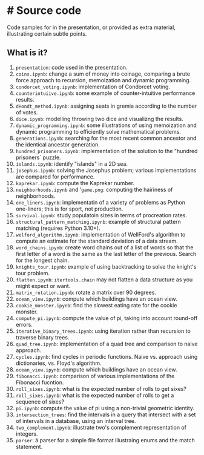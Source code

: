 # # Source code

Code samples for in the presentation, or provided as extra material, illustrating
certain subtle points.


## What is it?

1. `presentation`: code used in the presentation.
1. `coins.ipynb`: change a sum of money into coinage, comparing a brute force
   approach to recursion, memoization and dynamic programming.
1. `condorcet_voting.ipynb`: implementation of Condorcet voting.
1. `counterintuiive.ipynb`: some example of counter-intuitive performance results.
1. `dHondt_method.ipynb`: assigning seats in gremia according to the number of votes.
1. `dice.ipynb`: modelling throwing two dice and visualizng the results.
1. `dynamic_programming.ipynb`: some illustrations of using memoization and
   dynamic programming to efficiently solve mathematical problems.
1. `generations.ipynb`: searching for the most recent common ancestor and the
  identical ancestor generation.
1. `hundred_prisoners.ipynb`: implementation of the solution to the "hundred
   prisoners` puzzle.
1. `islands.ipynb`: identify "islands" in a 2D sea.
1. `josephus.ipynb`: solving the Josephus problem; various implementations are
   compared for performance.
1. `kaprekar.ipynb`: compute the Kaprekar number.
1. `neighborhoods.ipynb` and '`game.png`: computing the hairiness of neighborhoods.
1. `one_liners.ipynb`: implementatin of a variety of problems as Python one-liners;
   this is for sport, not production.
1. `survival.ipynb`: study populatoin sizes in terms of procreation rates.
1. `structural_pattern_matching.ipynb`: example of structural pattern matching
   (requires Python 3.10+).
1. `welford_algorithm.ipynb`: implementation of WellFord's algorithm to compute an
   estimate for the standard deviation of a data stream.
1. `word_chains.ipynb`: create word chains out of a list of words so that the first
   letter of a word is the same as the last letter of the previous.  Search for the
   longest chain.
1. `knights_tour.ipynb`: example of using backtracking to solve the knight's tour
   problem.
1. `flatten.ipynb`: `itertools.chain` may not flatten a data structure as you might
   expect or want.
1. `matrix_rotation.ipynb`: rotate a matrix over 90 degrees.
1. `ocean_view.ipynb`: compute which buildings have an ocean view.
1. `cookie_monster.ipynb`: find the slowest eating rate for the cookie monster.
1. `compute_pi.ipynb`: compute the value of pi, taking into account round-off
   errors.
1. `iterative_binary_trees.ipynb`: using iteration rather than recursion to traverse
   binary trees.
1. `quad_tree.ipynb`: implementation of a quad tree and comparison to naive
   approach.
1. `cycles.ipynb`: find cycles in periodic functions.  Naive vs. approach using
   dictionaries, vs. Floyd's algorithm.
1. `ocean_view.ipynb`: compute which buildings have an ocean view.
1. `fibonacci.ipynb`: comparison of various implementations of the Fibonacci fucntion.
1. `roll_sixes.ipynb`: what is the expected number of rolls to get sixes?
1. `roll_sixes.ipynb`: what is the expected number of rolls to get a sequence of sixes?
1. `pi.ipynb`: compute the value of pi using a non-trivial geometric identity.
1. `intersection_trees`: find the intervals in a query that intersect with a set of
   intervals in a database, using an interval tree.
1. `two_complement.ipynb`: illustrate two's complement representation of integers.
1. `parser`: á parser for a simple file format illustraing enums and the match statement.
